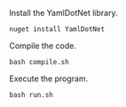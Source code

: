 Install the YamlDotNet library.

```
nuget install YamlDotNet
```

Compile the code.

```
bash compile.sh
```

Execute the program.

```
bash run.sh
```
